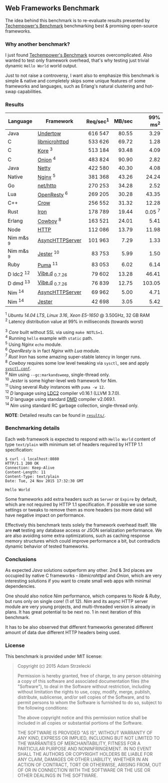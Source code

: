 Web Frameworks Benchmark
------------------------
[techempower]: https://www.techempower.com/benchmarks/

The idea behind this benchmark is to re-evaluate results presented by
[Techempower's Benchmark][techempower] benchmarking best & promising
open-source frameworks.


### Why another benchmark?

I just found [Techempower's Benchmark][techempower] sources overcomplicated.
Also wanted to test only framework overhead, that's why testing just trivial
dynamic `Hello World` world output.

Just to not raise a controversy, I want also to emphasize this benchmark is
simple & native and completely skips some unique features of some frameworks
and languages, such as Erlang's natural clustering and hot-swap capabilities.


### Results

[undertow]: http://undertow.io
[netty]: http://netty.io
[node]: https://nodejs.org/api/cluster.html
[go]: http://golang.org/pkg/net/http/
[onion]: https://github.com/davidmoreno/onion
[cowboy]: http://ninenines.eu/docs/en/cowboy/1.0/guide/getting_started/
[nim]: http://nim-lang.org
[puma]: http://puma.io
[echo]: http://wiki.nginx.org/HttpEchoModule
[resty]: http://openresty.org
[iron]: http://ironframework.io
[jester]: https://github.com/dom96/jester
[vibed]: http://vibed.org
[dmd]: https://dlang.org/download.html
[crow]: https://github.com/ipkn/crow
[kore]: https://kore.io
[mhttpd]: https://www.gnu.org/software/libmicrohttpd/

|  Language     |        Framework       | Req/sec<sup>1| MB/sec| 99% ms<sup>2|
| ------------- | ------------------------ | ----------:| -----:| -----------:|
| Java          | [Undertow][undertow]     |   616 547  | 80.55 |      3.29   |
| C             | [libmicrohttpd][mhttpd]  |   533 626  | 69.72 |      1.28   |
| C             | [Kore][kore]       <sup>3|   513 184  | 93.48 |      4.09   |
| C             | [Onion][onion]     <sup>4|   483 824  | 90.90 |      2.82   |
| Java          | [Netty][netty]           |   422 580  | 40.30 |      4.08   |
| Native        | [Nginx][echo]      <sup>5|   381 368  | 43.26 |     24.24   |
| Go            | [net/http][go]           |   270 253  | 34.28 |      2.52   |
| Lua           | [OpenResty][resty] <sup>6|   269 205  | 30.28 |     43.35   |
| C++           | [Crow][crow]             |   256 552  | 31.32 |     12.28   |
| Rust          | [Iron][iron]             |   178 789  | 19.44 |  0.05 <sup>7|
| Erlang        | [Cowboy][cowboy]   <sup>8|   163 521  | 24.01 |      5.41   |
| Node          | [HTTP][node]             |   112 086  | 13.79 |     11.98   |
| Nim m&s <sup>9| [AsyncHTTPServer][nim]   |   101 963  |  7.29 |      1.33   |
| Nim m&s <sup>9| [Jester][nim]     <sup>10|    83 753  |  5.99 |      1.50   |
| Ruby          | [Puma][puma]      <sup>11|    83 053  |  6.02 |      6.14   |
| D ldc2 <sup>12| [Vibe.d][vibed] <sub>0.7.26|  79 602  | 13.28 |     46.41   |
| D dmd  <sup>13| [Vibe.d][vibed] <sub>0.7.26|  76 839  | 12.75 |    103.05   |
| Nim    <sup>14| [AsyncHTTPServer][nim]   |    69 962  |  5.00 |      4.71   |
| Nim    <sup>14| [Jester][jester]         |    42 698  |  3.05 |      5.42   |

<sup>1</sup> *Ubuntu 14.04 LTS*, *Linux 3.16*,
             *Xeon E5-1650* @ 3.50GHz, 32 GB RAM  
<sup>2</sup> Latency distribution value at 99% in milliseconds
             (towards worst)  

<sup>3</sup> *Core* built without SSL via using `make NOTLS=1`.  
<sup>4</sup> Running `hello` example with `static` path.  
<sup>5</sup> Using *Nginx* `echo` module.  
<sup>6</sup> *OpenResty* is in fact *Nginx* with *Lua* module.  
<sup>7</sup> *Rust* *Iron* has some amazing super-stable latency
             in longer runs.  
<sup>8</sup> *Cowboy* requires some low level tweaking via `sysctl`, see
             and apply [`sysctl.conf`](sysctl.conf).  
<sup>9</sup> *Nim* using `--gc:markandsweep`, single-thread only.  
<sup>10</sup> *Jester* is some higher-level web framework for Nim.  
<sup>11</sup> Using several *Ruby* instances with `puma -w 12`.  
<sup>12</sup> *D* language using [LDC2](dmd) compiler v0.16.1 (LLVM 3.7.0).  
<sup>13</sup> *D* language using standard [DMD](dmd) compiler v2.069.1.  
<sup>14</sup> *Nim* using standard RC garbage collection, single-thread only.  

**NOTE**: Detailed results can be found in [`results/`](results).


### Benchmarking details

Each web framework is expected to respond with `Hello World` content of type
`text/plain` with minimum set of headers required by HTTP 1.1 specification:

~~~
$ curl -i localhost:8080
HTTP/1.1 200 OK
Connection: Keep-Alive
Content-Length: 11
Content-Type: text/plain
Date: Tue, 24 Nov 2015 17:32:30 GMT

Hello World
~~~

Some frameworks add extra headers such as `Server` or `Expire` by default,
which are not required by HTTP 1.1 specification. If possible we use some
settings or tweaks to remove them as more headers (so more data) will have
negative impact on performance.

Effectively this benchmark tests solely the framework overhead itself. We are
**not** testing any database access or JSON serialization performance. We are
also avoiding some extra optimizations, such as caching response memory
structures which could improve performance a bit, but contradicts dynamic
behavior of tested frameworks.


### Conclusions

As expected *Java* solutions outperform any other. 2nd & 3rd places are
occupied by native C frameworks - *libmicrohttpd* and *Onion*, which are very
interesting solutions if you want to create small web apps with minimal
dependencies.

One should also notice *Nim* performance, which compares to *Node* & *Ruby*,
but runs only on single core! (1 of 12). *Nim* and its async HTTP server module
are very young projects, and multi-threaded version is already in plans. It has
great potential to be next no. 1 in next iteration of this benchmark.

It has to be also observed that different frameworks generated different amount
of data due different HTTP headers being used.


### License

This benchmark is provided under MIT license:

> Copyright (c) 2015 Adam Strzelecki
>
> Permission is hereby granted, free of charge, to any person obtaining
> a copy of this software and associated documentation files (the
> "Software"), to deal in the Software without restriction, including
> without limitation the rights to use, copy, modify, merge, publish,
> distribute, sublicense, and/or sell copies of the Software, and to
> permit persons to whom the Software is furnished to do so, subject to
> the following conditions:
>
> The above copyright notice and this permission notice shall be
> included in all copies or substantial portions of the Software.
>
> THE SOFTWARE IS PROVIDED "AS IS", WITHOUT WARRANTY OF ANY KIND,
> EXPRESS OR IMPLIED, INCLUDING BUT NOT LIMITED TO THE WARRANTIES OF
> MERCHANTABILITY, FITNESS FOR A PARTICULAR PURPOSE AND
> NONINFRINGEMENT. IN NO EVENT SHALL THE AUTHORS OR COPYRIGHT HOLDERS BE
> LIABLE FOR ANY CLAIM, DAMAGES OR OTHER LIABILITY, WHETHER IN AN ACTION
> OF CONTRACT, TORT OR OTHERWISE, ARISING FROM, OUT OF OR IN CONNECTION
> WITH THE SOFTWARE OR THE USE OR OTHER DEALINGS IN THE SOFTWARE.
